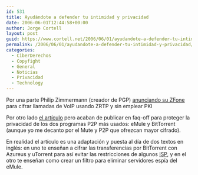 ```yaml
---
id: 531
title: Ayudándote a defender tu intimidad y privacidad
date: 2006-06-01T12:44:58+00:00
author: Jorge Cortell
layout: post
guid: https://www.cortell.net/2006/06/01/ayudandote-a-defender-tu-intimidad-y-privacidad/
permalink: /2006/06/01/ayudandote-a-defender-tu-intimidad-y-privacidad/
categories:
  - CiberDerechos
  - Copyfight
  - General
  - Noticias
  - Privacidad
  - Technology
---
```

Por una parte Philip Zimmermann (creador de PGP) <a target="_blank" title="ZFone" href="https://www.theregister.co.uk/2006/05/23/zfone/">anunciando su ZFone</a> para cifrar llamadas de VoIP usando ZRTP y sin emplear PKI

Por otro lado <a target="_blank" title="artí­culo faqoff P2P" href="https://www.faqoff.org/aprende/p2p/privacidad-p2p-00.htm">el artí­culo</a> pero acaban de publicar en faq-off para proteger la privacidad de los dos programas P2P más usados: eMule y BitTorrent (aunque yo me decanto por el Mute y P2P que ofrezcan mayor cifrado).

En realidad el artí­culo es una adaptación y puesta al dí­a de dos textos en inglés: en uno te enseñan a cifrar las transferencias por BitTorrent con Azureus y uTorrent para así­ evitar las restricciones de algunos <a target="_blank" title="ISP" href="https://azureus.aelitis.com/wiki/index.php/Bad_ISPs">ISP</a>, y en el otro te enseñan como crear un filtro para eliminar servidores espí­a del eMule.